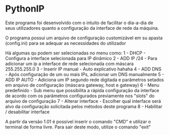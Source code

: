 # PythonIP

Este programa foi desenvolvido com o intuito de facilitar o dia-a-dia de seus utilizadores quanto a configuração da interface de rede da máquina.

O programa possui um arquivo de configuração customizável em su apasta (config.ini) para se adequar as necessidades do utilizador

Há algumas qu podem ser selecionadas no menu como:
1 - DHCP - Configura a interface selecionada para IP dinâmico
2 - ADD IP /24 - Para adicionar um ip a interface de rede selecionada com máscara 255.255.255.0
3 - Inserir IP manual - Auto explicativo hahaha
4 - ADD DNS - Após configuração de um ou mais IPs, adicionar um DNS manualmente
5 - ADD IP AUTO - Adiciona um IP segundo rede digitada e parâmetros setados em arquivo de configuração (máscara gateway, host e gateway)
6 - Menu predefinido - Sub menu que possibilita a rápida configuração da interface de acordo com os parâmetros configurados previamente nos "slots" do arquivo de configuração
7 - Alterar interface - Escolher qual interface será alvo da configuração solicitada pelos métodos deste programa
8 - Habilitar / desabilitar interface

A partir da versão 1.01 é possível inserir o comando "CMD" e utilizar o terminal de forma livre. Para sair deste modo, utilize o comando "exit"
